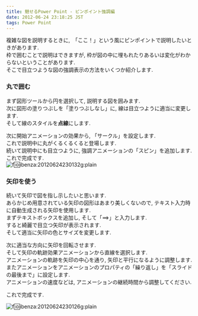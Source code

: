 ```yaml
---
title: 魅せるPower Point - ピンポイント強調編
date: 2012-06-24 23:18:25 JST
tags: Power Point
---
```


複雑な図を説明するときに,　「ここ！」という風にピンポイントで説明したいときがあります\.  
枠で囲むことで説明はできますが, 枠が図の中に埋もれたりあるいは変化がわからないということがあります\.  
そこで目立つような図の強調表示の方法をいくつか紹介します\.

### 丸で囲む

まず図形ツールから円を選択して, 説明する図を囲みます\.  
次に図形の塗りつぶしを「塗りつぶしなし」に, 線は目立つように適当に変更します\.  
そして線のスタイルを**点線**にします\.

次に開始アニメーションの効果から, 「サークル」を設定します\.  
これで説明中に丸がくるくるくると登場します\.  
続いて説明中にも目立つように, 強調アニメーションの「スピン」を追加します\.  
これで完成です\.  
![f:id:ibenza:20120624230132g:plain](/2012/06/24/20120624230132.gif)



### 矢印を使う

続いて矢印で図を指し示したいと思います\.  
あらかじめ用意されている矢印の図形はあまり美しくないので, テキスト入力時に自動生成される矢印を使用します\.  
まずテキストボックスを追加し, そして「==>」と入力します\.  
すると綺麗で目立つ矢印が表示されます\.  
そして適当に矢印の色とサイズを変更します\.

次に適当な方向に矢印を回転させます\.  
そして矢印の軌跡効果アニメーションから直線を選択します\.  
アニメーションの軌跡を矢印の中心を通り, 矢印と平行になるように調整します\.  
またアニメーションをアニメーションのプロパティの「繰り返し」を「スライドの最後まで」に設定します\.  
アニメーションの速度などは, アニメーションの継続時間から調整してください\.

これで完成です\.

![f:id:ibenza:20120624230126g:plain](/2012/06/24/20120624230126.gif)

